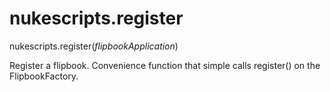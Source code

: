 # nukescripts.register
nukescripts.register(_flipbookApplication_)

Register a flipbook. Convenience function that simple calls register() on the FlipbookFactory.